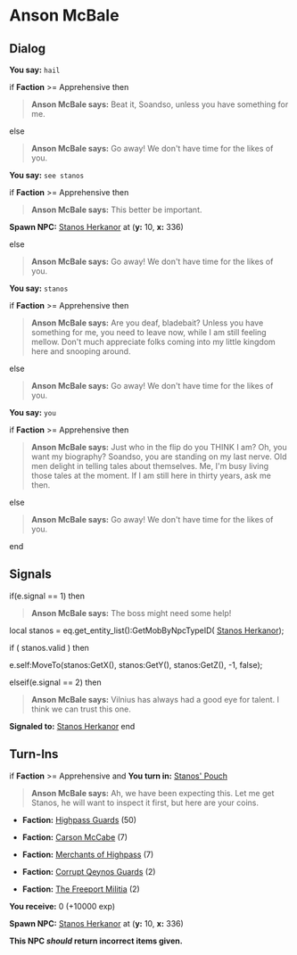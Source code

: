 # Anson McBale
## Dialog

**You say:** `hail`



if **Faction** >= Apprehensive then



>**Anson McBale says:** Beat it, Soandso,  unless you have something for me.





else



>**Anson McBale says:** Go away! We don't have time for the likes of you.


**You say:** `see stanos`



if **Faction** >= Apprehensive then



>**Anson McBale says:** This better be important.



**Spawn NPC:**  [Stanos Herkanor](/npc/5088) at (**y:** 10, **x:** 336)





else



>**Anson McBale says:** Go away! We don't have time for the likes of you.


**You say:** `stanos`



if **Faction** >= Apprehensive then



>**Anson McBale says:** Are you deaf, bladebait?  Unless you have something for me, you need to leave now, while I am still feeling mellow.  Don't much appreciate folks coming into my little kingdom here and snooping around.





else



>**Anson McBale says:** Go away! We don't have time for the likes of you.


**You say:** `you`



if **Faction** >= Apprehensive then



>**Anson McBale says:** Just who in the flip do you THINK I am?  Oh, you want my biography?  Soandso, you are standing on my last nerve.  Old men delight in telling tales about themselves.  Me, I'm busy living those tales at the moment.  If I am still here in thirty years, ask me then.


else



>**Anson McBale says:** Go away! We don't have time for the likes of you.

end

## Signals

if(e.signal == 1) then


>**Anson McBale says:** The boss might need some help!


local stanos = eq.get_entity_list():GetMobByNpcTypeID( [Stanos Herkanor](/npc/5088)); 


if ( stanos.valid ) then



e.self:MoveTo(stanos:GetX(), stanos:GetY(), stanos:GetZ(), -1, false);



elseif(e.signal == 2) then


>**Anson McBale says:** Vilnius has always had a good eye for talent.  I think we can trust this one.


**Signaled to:**  [Stanos Herkanor](/npc/5088)
end

## Turn-Ins




if **Faction** >= Apprehensive and  **You turn in:** [Stanos' Pouch](/item/28014)


>**Anson McBale says:** Ah, we have been expecting this. Let me get Stanos, he will want to inspect it first, but here are your coins.


* __Faction:__ [Highpass Guards](/faction/332) (50)


* __Faction:__ [Carson McCabe](/faction/329) (7)


* __Faction:__ [Merchants of Highpass](/faction/331) (7)


* __Faction:__ [Corrupt Qeynos Guards](/faction/230) (2)


* __Faction:__ [The Freeport Militia](/faction/330) (2)


 **You receive:** 0 (+10000 exp)


**Spawn NPC:**  [Stanos Herkanor](/npc/5088) at (**y:** 10, **x:** 336)

**This NPC *should* return incorrect items given.**
